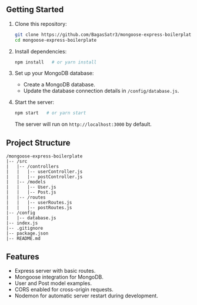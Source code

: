 ## Getting Started

1. Clone this repository:

   ```bash
   git clone https://github.com/BagasSatr3/mongoose-express-boilerplate.git
   cd mongoose-express-boilerplate
   ```

2. Install dependencies:

   ```bash
   npm install   # or yarn install
   ```

3. Set up your MongoDB database:

   - Create a MongoDB database.
   - Update the database connection details in `/config/database.js`.

4. Start the server:

   ```bash
   npm start   # or yarn start
   ```

   The server will run on `http://localhost:3000` by default.

## Project Structure

```
/mongoose-express-boilerplate
|-- /src
|   |-- /controllers
|   |   |-- userController.js
|   |   |-- postController.js
|   |-- /models
|   |   |-- User.js
|   |   |-- Post.js
|   |-- /routes
|   |   |-- userRoutes.js
|   |   |-- postRoutes.js
|-- /config
|   |-- database.js
|-- index.js
|-- .gitignore
|-- package.json
|-- README.md
```

## Features

- Express server with basic routes.
- Mongoose integration for MongoDB.
- User and Post model examples.
- CORS enabled for cross-origin requests.
- Nodemon for automatic server restart during development.
